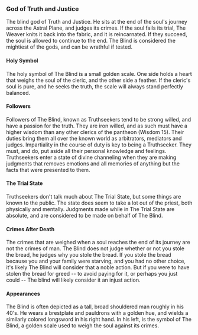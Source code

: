 ### God of Truth and Justice

The blind god of Truth and Justice. He sits at the end of the soul's journey across the Astral Plane, and judges its crimes. If the soul fails its trial, The Weaver knits it back into the fabric, and it is reincarnated. If they succeed, the soul is allowed to continue to the end. The Blind is considered the mightiest of the gods, and can be wrathful if tested.

#### Holy Symbol

The holy symbol of The Blind is a small golden scale. One side holds a heart that weighs the soul of the cleric, and the other side a feather. If the cleric's soul is pure, and he seeks the truth, the scale will always stand perfectly balanced.

#### Followers

Followers of The Blind, known as Truthseekers tend to be strong willed, and have a passion for the truth. They are iron willed, and as such must have a higher wisdom than any other clerics of the pantheon (Wisdom 15). Their duties bring them all over the known world as arbitrators, mediators and judges. Impartiality in the course of duty is key to being a Truthseeker. They must, and do, put aside all their personal knowledge and feelings. Truthseekers enter a state of divine channeling when they are making judgments that removes emotions and all memories of anything but the facts that were presented to them.

#### The Trial State

Truthseekers don't talk much about The Trial State, but some things are known to the public. The state does seem to take a lot out of the priest, both physically and mentally. Judgments made while in The Trial State are absolute, and are considered to be made on behalf of The Blind.

#### Crimes After Death

The crimes that are weighed when a soul reaches the end of its journey are not the crimes of man. The Blind does not judge whether or not you stole the bread, he judges why you stole the bread. If you stole the bread because you and your family were starving, and you had no other choice, it's likely The Blind will consider that a noble action. But if you were to have stolen the bread for greed -- to avoid paying for it, or perhaps you just could -- The blind will likely consider it an injust action.

#### Appearances

The Blind is often depicted as a tall, broad shouldered man roughly in his 40's. He wears a brestplate and pauldrons with a golden hue, and wields a similarly colored longsword in his right hand. In his left, is the symbol of The Blind, a golden scale used to weigh the soul against its crimes.